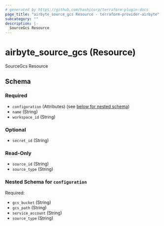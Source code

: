 ```yaml
---
# generated by https://github.com/hashicorp/terraform-plugin-docs
page_title: "airbyte_source_gcs Resource - terraform-provider-airbyte"
subcategory: ""
description: |-
  SourceGcs Resource
---
```


# airbyte_source_gcs (Resource)

SourceGcs Resource



<!-- schema generated by tfplugindocs -->
## Schema

### Required

- `configuration` (Attributes) (see [below for nested schema](#nestedatt--configuration))
- `name` (String)
- `workspace_id` (String)

### Optional

- `secret_id` (String)

### Read-Only

- `source_id` (String)
- `source_type` (String)

<a id="nestedatt--configuration"></a>
### Nested Schema for `configuration`

Required:

- `gcs_bucket` (String)
- `gcs_path` (String)
- `service_account` (String)
- `source_type` (String)


